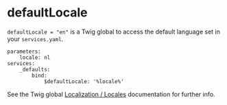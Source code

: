 # defaultLocale

`defaultLocale = "en"` is a Twig global to access the default language set in your `services.yaml`.

```twig
parameters:
    locale: nl
services:
    _defaults:
        bind:
            $defaultLocale: '%locale%'
```

See the Twig global [Localization / Locales](/5.0/localization/locales) documentation for further info.
